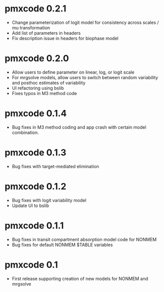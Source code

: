 # pmxcode 0.2.1

* Change parameterization of logit model for consistency across scales / mu transformation
* Add list of parameters in headers
* Fix description issue in headers for biophase model

# pmxcode 0.2.0

* Allow users to define parameter on linear, log, or logit scale
* For mrgsolve models, allow users to switch between random variability and posthoc estimates of variability
* UI refactoring using bslib
* Fixes typos in M3 method code

# pmxcode 0.1.4

* Bug fixes in M3 method coding and app crash with certain model combination.

# pmxcode 0.1.3

* Bug fixes with target-mediated elimination

# pmxcode 0.1.2

* Bug fixes with logit variability model
* Update UI to bslib

# pmxcode 0.1.1

* Bug fixes in transit compartment absorption model code for NONMEM
* Bug fixes for default NONMEM $TABLE variables

# pmxcode 0.1

* First release supporting creation of new models for NONMEM and mrgsolve
